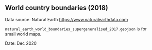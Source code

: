 ## World country boundaries (2018)

Data source: Natural Earth https://www.naturalearthdata.com

`natural_earth_world_boundaries_supergeneralised_2017.geojson` is for small world maps.

Date: Dec 2020